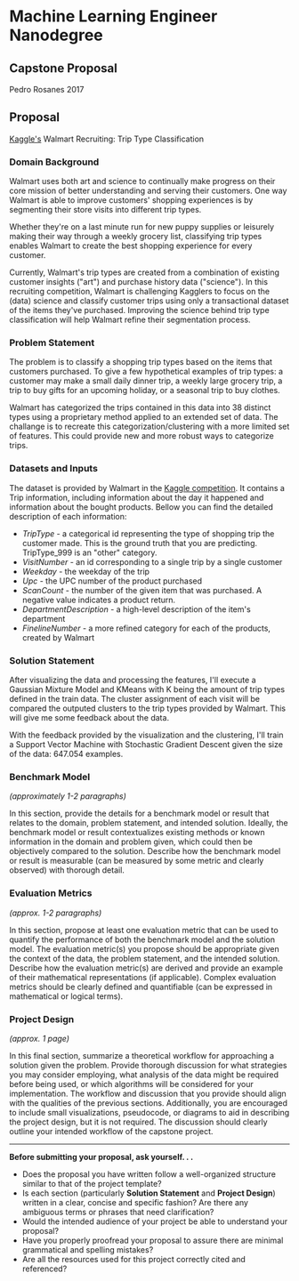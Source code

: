 # Machine Learning Engineer Nanodegree
## Capstone Proposal
Pedro Rosanes
2017

## Proposal
<!-- _(approx. 2-3 pages)_ -->

[Kaggle's](https://www.kaggle.com/c/walmart-recruiting-trip-type-classification) Walmart Recruiting: Trip Type Classification

### Domain Background
<!-- _(approx. 1-2 paragraphs)_

In this section, provide brief details on the background information of the domain from which the project is proposed. Historical information relevant to the project should be included. It should be clear how or why a problem in the domain can or should be solved. Related academic research should be appropriately cited in this section, including why that research is relevant. Additionally, a discussion of your personal motivation for investigating a particular problem in the domain is encouraged but not required. -->

Walmart uses both art and science to continually make progress on their core mission of better understanding and serving their customers. One way Walmart is able to improve customers' shopping experiences is by segmenting their store visits into different trip types. 

Whether they're on a last minute run for new puppy supplies or leisurely making their way through a weekly grocery list, classifying trip types enables Walmart to create the best shopping experience for every customer.

Currently, Walmart's trip types are created from a combination of existing customer insights ("art") and purchase history data ("science"). In this recruiting competition, Walmart is challenging Kagglers to focus on the (data) science and classify customer trips using only a transactional dataset of the items they've purchased. Improving the science behind trip type classification will help Walmart refine their segmentation process.

### Problem Statement
<!-- _(approx. 1 paragraph)_

In this section, clearly describe the problem that is to be solved. The problem described should be well defined and should have at least one relevant potential solution. Additionally, describe the problem thoroughly such that it is clear that the problem is quantifiable (the problem can be expressed in mathematical or logical terms) , measurable (the problem can be measured by some metric and clearly observed), and replicable (the problem can be reproduced and occurs more than once). -->

The problem is to classify a shopping trip types based on the items that customers purchased. To give a few hypothetical examples of trip types: a customer may make a small daily dinner trip, a weekly large grocery trip, a trip to buy gifts for an upcoming holiday, or a seasonal trip to buy clothes.

Walmart has categorized the trips contained in this data into 38 distinct types using a proprietary method applied to an extended set of data. The challange is to recreate this categorization/clustering with a more limited set of features. This could provide new and more robust ways to categorize trips.

### Datasets and Inputs
<!-- _(approx. 2-3 paragraphs)_

In this section, the dataset(s) and/or input(s) being considered for the project should be thoroughly described, such as how they relate to the problem and why they should be used. Information such as how the dataset or input is (was) obtained, and the characteristics of the dataset or input, should be included with relevant references and citations as necessary It should be clear how the dataset(s) or input(s) will be used in the project and whether their use is appropriate given the context of the problem. -->

The dataset is provided by Walmart in the [Kaggle competition](https://www.kaggle.com/c/walmart-recruiting-trip-type-classification/data). It contains a Trip information, including information about the day it happened and information about the bought products. Bellow you can find the detailed description of each information:
- *TripType* - a categorical id representing the type of shopping trip the customer made. This is the ground truth that you are predicting. TripType_999 is an "other" category.
- *VisitNumber* - an id corresponding to a single trip by a single customer
- *Weekday* - the weekday of the trip
- *Upc* - the UPC number of the product purchased
- *ScanCount* - the number of the given item that was purchased. A negative value indicates a product return.
- *DepartmentDescription* - a high-level description of the item's department
- *FinelineNumber* - a more refined category for each of the products, created by Walmart

### Solution Statement
<!-- _(approx. 1 paragraph)_

In this section, clearly describe a solution to the problem. The solution should be applicable to the project domain and appropriate for the dataset(s) or input(s) given. Additionally, describe the solution thoroughly such that it is clear that the solution is quantifiable (the solution can be expressed in mathematical or logical terms) , measurable (the solution can be measured by some metric and clearly observed), and replicable (the solution can be reproduced and occurs more than once). -->

After visualizing the data and processing the features, I'll execute a Gaussian Mixture Model and KMeans with K being the amount of trip types defined in the train data. The cluster assignment of each visit will be compared the outputed clusters to the trip types provided by Walmart. This will give me some feedback about the data.

With the feedback provided by the visualization and the clustering, I'll train a Support Vector Machine with Stochastic Gradient Descent given the size of the data: 647.054 examples.

### Benchmark Model
_(approximately 1-2 paragraphs)_

In this section, provide the details for a benchmark model or result that relates to the domain, problem statement, and intended solution. Ideally, the benchmark model or result contextualizes existing methods or known information in the domain and problem given, which could then be objectively compared to the solution. Describe how the benchmark model or result is measurable (can be measured by some metric and clearly observed) with thorough detail.

### Evaluation Metrics
_(approx. 1-2 paragraphs)_

In this section, propose at least one evaluation metric that can be used to quantify the performance of both the benchmark model and the solution model. The evaluation metric(s) you propose should be appropriate given the context of the data, the problem statement, and the intended solution. Describe how the evaluation metric(s) are derived and provide an example of their mathematical representations (if applicable). Complex evaluation metrics should be clearly defined and quantifiable (can be expressed in mathematical or logical terms).

### Project Design
_(approx. 1 page)_

In this final section, summarize a theoretical workflow for approaching a solution given the problem. Provide thorough discussion for what strategies you may consider employing, what analysis of the data might be required before being used, or which algorithms will be considered for your implementation. The workflow and discussion that you provide should align with the qualities of the previous sections. Additionally, you are encouraged to include small visualizations, pseudocode, or diagrams to aid in describing the project design, but it is not required. The discussion should clearly outline your intended workflow of the capstone project.

-----------

**Before submitting your proposal, ask yourself. . .**

- Does the proposal you have written follow a well-organized structure similar to that of the project template?
- Is each section (particularly **Solution Statement** and **Project Design**) written in a clear, concise and specific fashion? Are there any ambiguous terms or phrases that need clarification?
- Would the intended audience of your project be able to understand your proposal?
- Have you properly proofread your proposal to assure there are minimal grammatical and spelling mistakes?
- Are all the resources used for this project correctly cited and referenced?
